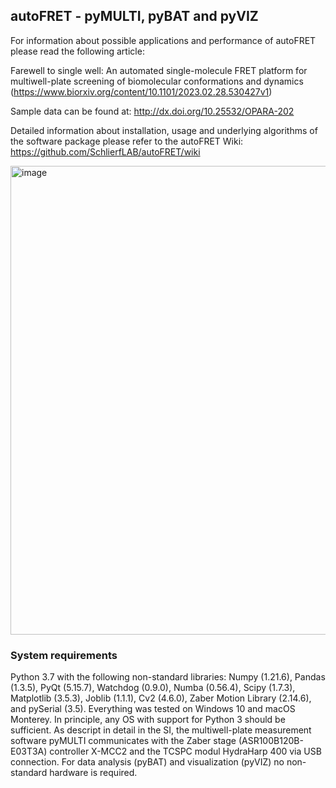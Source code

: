 ## autoFRET - pyMULTI, pyBAT and pyVIZ

For information about possible applications and performance of autoFRET please read the following article: 

Farewell to single well: An automated single-molecule FRET platform for multiwell-plate screening of biomolecular
conformations and dynamics (https://www.biorxiv.org/content/10.1101/2023.02.28.530427v1)

Sample data can be found at: http://dx.doi.org/10.25532/OPARA-202

Detailed information about installation, usage and underlying algorithms of the software package please refer to the autoFRET Wiki: https://github.com/SchlierfLAB/autoFRET/wiki

<img width="750" alt="image" src="https://user-images.githubusercontent.com/58071484/224969134-7bb64d26-30a7-4565-82e6-1e9878f76c8e.png">

### System requirements
Python 3.7 with the following non-standard libraries: Numpy (1.21.6), Pandas (1.3.5), PyQt (5.15.7), Watchdog (0.9.0), Numba (0.56.4), Scipy (1.7.3), Matplotlib (3.5.3), Joblib (1.1.1), Cv2 (4.6.0), Zaber Motion Library (2.14.6), and pySerial (3.5). Everything was tested on Windows 10 and macOS Monterey. In principle, any OS with support for Python 3 should be sufficient. As descript in detail in the SI, the multiwell-plate measurement software pyMULTI communicates with the Zaber stage (ASR100B120B-E03T3A) controller X-MCC2 and the TCSPC modul HydraHarp 400 via USB connection. For data analysis (pyBAT) and visualization (pyVIZ) no non-standard hardware is required.
